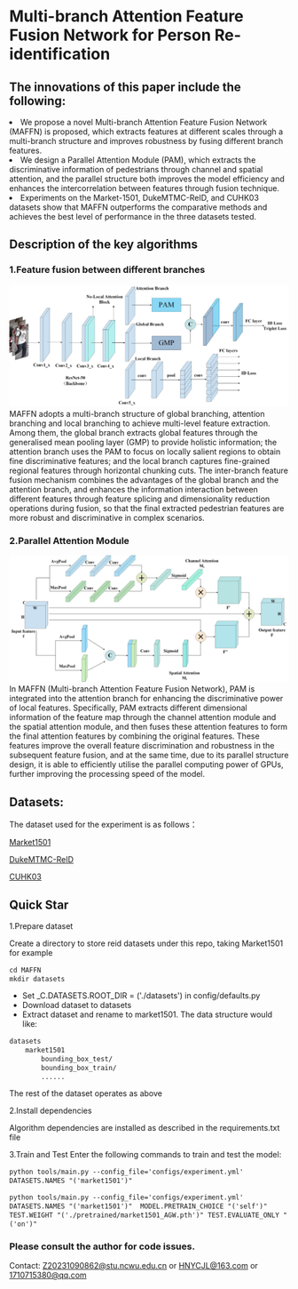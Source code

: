 # Multi-branch Attention Feature Fusion Network for Person Re-identification

## The innovations of this paper include the following:
<li>We propose a novel Multi-branch Attention Feature Fusion Network (MAFFN) is proposed, which extracts features at different scales through a multi-branch structure and improves robustness by fusing different branch features. </li>
<li>We design a Parallel Attention Module (PAM), which extracts the discriminative information of pedestrians through channel and spatial attention, and the parallel structure both improves the model efficiency and enhances the intercorrelation between features through fusion technique. </li>
<li>Experiments on the Market-1501, DukeMTMC-ReID, and CUHK03 datasets show that MAFFN outperforms the comparative methods and achieves the best level of performance in the three datasets tested. </li>

## Description of the key algorithms
### 1.Feature fusion between different branches
![](./image/network.jpg)
MAFFN adopts a multi-branch structure of global branching, attention branching and local branching to achieve multi-level feature extraction. Among them, the global branch extracts global features through the generalised mean pooling layer (GMP) to provide holistic information; the attention branch uses the PAM to focus on locally salient regions to obtain fine discriminative features; and the local branch captures fine-grained regional features through horizontal chunking cuts. The inter-branch feature fusion mechanism combines the advantages of the global branch and the attention branch, and enhances the information interaction between different features through feature splicing and dimensionality reduction operations during fusion, so that the final extracted pedestrian features are more robust and discriminative in complex scenarios.

### 2.Parallel Attention Module
![](./image/PAM.jpg)
In MAFFN (Multi-branch Attention Feature Fusion Network), PAM is integrated into the attention branch for enhancing the discriminative power of local features. Specifically, PAM extracts different dimensional information of the feature map through the channel attention module and the spatial attention module, and then fuses these attention features to form the final attention features by combining the original features. These features improve the overall feature discrimination and robustness in the subsequent feature fusion, and at the same time, due to its parallel structure design, it is able to efficiently utilise the parallel computing power of GPUs, further improving the processing speed of the model.

## Datasets: 
The dataset used for the experiment is as follows：

[Market1501](https://github.com/sybernix/market1501)

[DukeMTMC-ReID](https://gitcode.com/Resource-Bundle-Collection/f7e06/?utm_source=pan_gitcode&index=top&type=card&)

[CUHK03](https://aistudio.baidu.com/datasetdetail/86044/0)


## Quick Star
1.Prepare dataset

Create a directory to store reid datasets under this repo, taking Market1501 for example
```
cd MAFFN
mkdir datasets
```
* Set _C.DATASETS.ROOT_DIR = ('./datasets') in config/defaults.py
* Download dataset to datasets
* Extract dataset and rename to market1501. The data structure would like:
```
datasets
    market1501
        bounding_box_test/
        bounding_box_train/
        ......
```
The rest of the dataset operates as above

2.Install dependencies

Algorithm dependencies are installed as described in the requirements.txt file

3.Train and Test
Enter the following commands to train and test the model:
```
python tools/main.py --config_file='configs/experiment.yml' DATASETS.NAMES "('market1501')"
```
```
python tools/main.py --config_file='configs/experiment.yml' DATASETS.NAMES "('market1501')"  MODEL.PRETRAIN_CHOICE "('self')" TEST.WEIGHT "('./pretrained/market1501_AGW.pth')" TEST.EVALUATE_ONLY "('on')"
```

### Please consult the author for code issues.
Contact: Z20231090862@stu.ncwu.edu.cn or HNYCJL@163.com or 1710715380@qq.com
